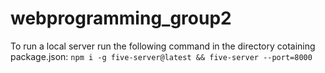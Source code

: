 # webprogramming_group2

To run a local server run the following command in the directory cotaining package.json:
`npm i -g five-server@latest && five-server --port=8000`

